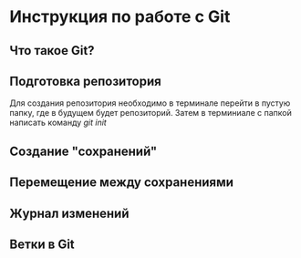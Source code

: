 # Инструкция по работе с Git

## Что такое Git?

## Подготовка репозитория
Для создания репозитория необходимо в терминале перейти в пустую папку, где в будущем будет репозиторий. Затем в терминиале с папкой написать команду *git init* 

## Создание "сохранений"

## Перемещение между сохранениями

## Журнал изменений

## Ветки в Git